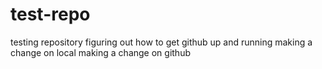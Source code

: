 test-repo
=========

testing repository
figuring out how to get github up and running 
making a change on local
making a change on github
